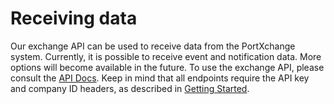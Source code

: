 # Receiving data

Our exchange API can be used to receive data from the PortXchange system. Currently, it is possible
to receive event and notification data. More options will become available in the future. To use
the exchange API, please consult the [API Docs](https://portxchange.github.io/exchange-api-docs/).
Keep in mind that all endpoints require the API key and company ID headers, as described in
[Getting Started](index.md).
